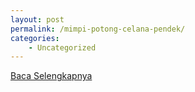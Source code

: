 ```yaml
---
layout: post
permalink: /mimpi-potong-celana-pendek/
categories:
    - Uncategorized
---
```


[Baca Selengkapnya](/03)